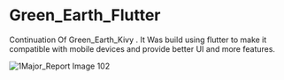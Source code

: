 # Green_Earth_Flutter
Continuation Of Green_Earth_Kivy . It Was build using flutter to make it compatible with mobile devices and provide better UI and more features.

![1Major_Report Image 102](https://github.com/nimitbisht/Green_Earth_Flutter/assets/157360261/0db9a0f8-0069-486d-9295-2ecfb702ab80)
